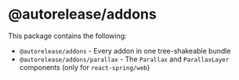 # @autorelease/addons

This package contains the following:

- `@autorelease/addons` - Every addon in one tree-shakeable bundle
- `@autorelease/addons/parallax` - The `Parallax` and `ParallaxLayer`
  components (only for `react-spring/web`)
